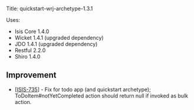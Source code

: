 Title: quickstart-wrj-archetype-1.3.1

Uses:

* Isis Core 1.4.0
* Wicket 1.4.1   (upgraded dependency)
* JDO 1.4.1   (upgraded dependency)
* Restful 2.2.0
* Shiro 1.4.0

                                
<h2>        Improvement
</h2>
<ul>
<li>[<a href='https://issues.apache.org/jira/browse/ISIS-735'>ISIS-735</a>] -         Fix for todo app (and quickstart archetype); ToDoItem#notYetCompleted action should return null if invoked as bulk action.
</li>
</ul>
                                                

                    